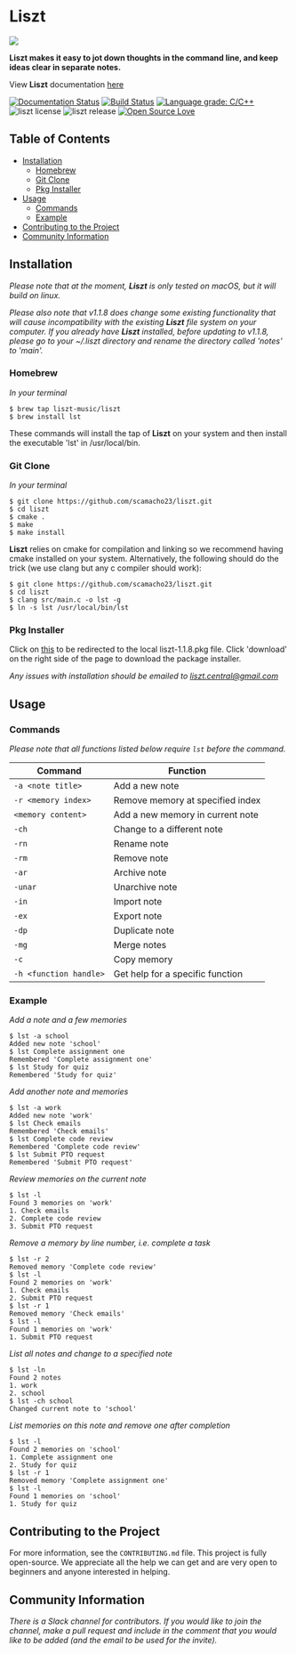 # Liszt 

![](liszt.png)

**Liszt makes it easy to jot down thoughts in the command line, and
keep ideas clear in separate notes.**

View **Liszt** documentation [here](https://liszt.readthedocs.io "Liszt")

[![Documentation Status](https://readthedocs.org/projects/liszt/badge/?version=latest)](https://liszt.readthedocs.io/en/latest/?badge=latest)
[![Build Status](https://travis-ci.com/scamacho23/liszt.svg?branch=master)](https://travis-ci.com/scamacho23/liszt)
[![Language grade: C/C++](https://img.shields.io/lgtm/grade/cpp/g/scamacho23/homebrew-liszt.svg?logo=lgtm&logoWidth=18)](https://lgtm.com/projects/g/scamacho23/homebrew-liszt/context:cpp)
![liszt license](https://img.shields.io/badge/license-GPL%20v3-success)
![liszt release](https://img.shields.io/badge/release-v1.1.8-informational)
[![Open Source Love](https://badges.frapsoft.com/os/v1/open-source.svg?v=103)](https://github.com/ellerbrock/open-source-badges/)

## Table of Contents
  - [Installation](#installation)
    - [Homebrew](#homebrew)
    - [Git Clone](#git-clone)
    - [Pkg Installer](#pkg-installer)
  - [Usage](#usage)
    - [Commands](#commands)
    - [Example](#example)
  - [Contributing to the Project](#contributing-to-the-project)
  - [Community Information](#community-information)
  

## Installation

*Please note that at the moment, **Liszt** is only tested on macOS, but it will build on linux.*

*Please also note that v1.1.8 does change some existing functionality that will cause incompatibility with
the existing **Liszt** file system on your computer. If you already have **Liszt** installed, before
updating to v1.1.8, please go to your ~/.liszt directory and rename the directory called 'notes' to
'main'.*

### Homebrew

*In your terminal*
```
$ brew tap liszt-music/liszt
$ brew install lst
```
These commands will install the tap of **Liszt** on your system and then install the executable
'lst' in /usr/local/bin. 

### Git Clone

*In your terminal*

```
$ git clone https://github.com/scamacho23/liszt.git
$ cd liszt 
$ cmake .
$ make
$ make install
```

**Liszt** relies on cmake for compilation and linking so we recommend having cmake installed on your
system. Alternatively, the following should do the trick (we use clang but any c compiler should work):

```
$ git clone https://github.com/scamacho23/liszt.git
$ cd liszt 
$ clang src/main.c -o lst -g
$ ln -s lst /usr/local/bin/lst
```

### Pkg Installer
Click on [this](liszt-1.1.8.pkg) to be redirected to the local liszt-1.1.8.pkg
file. Click 'download' on the right side of the page to download the package
installer.

*Any issues with installation should be emailed to liszt.central@gmail.com*

## Usage

### Commands
*Please note that all functions listed below require `lst` before the command.*

| Command | Function |
|---------|----------|
| `-a <note title>` | Add a new note | 
| `-r <memory index>` | Remove memory at specified index |
| `<memory content>` | Add a new memory in current note |
| `-ch` | Change to a different note |
| `-rn` | Rename note |
| `-rm` | Remove note |
| `-ar` | Archive note |
| `-unar` | Unarchive note |
| `-in` | Import note |
| `-ex` | Export note |
| `-dp` | Duplicate note |
| `-mg` | Merge notes |
| `-c` | Copy memory |
| `-h <function handle>` | Get help for a specific function |

### Example

*Add a note and a few memories*

```
$ lst -a school
Added new note 'school'
$ lst Complete assignment one
Remembered 'Complete assignment one'
$ lst Study for quiz
Remembered 'Study for quiz'
```

*Add another note and memories*

```
$ lst -a work
Added new note 'work'
$ lst Check emails
Remembered 'Check emails'
$ lst Complete code review
Remembered 'Complete code review'
$ lst Submit PTO request
Remembered 'Submit PTO request'
```

*Review memories on the current note*

```
$ lst -l
Found 3 memories on 'work'
1. Check emails
2. Complete code review
3. Submit PTO request
```

*Remove a memory by line number, i.e. complete a task*

```
$ lst -r 2
Removed memory 'Complete code review'
$ lst -l
Found 2 memories on 'work'
1. Check emails
2. Submit PTO request
$ lst -r 1
Removed memory 'Check emails'
$ lst -l
Found 1 memories on 'work'
1. Submit PTO request
```

*List all notes and change to a specified note*

```
$ lst -ln
Found 2 notes
1. work
2. school
$ lst -ch school
Changed current note to 'school'
```

*List memories on this note and remove one after completion*

```
$ lst -l
Found 2 memories on 'school'
1. Complete assignment one
2. Study for quiz
$ lst -r 1
Removed memory 'Complete assignment one'
$ lst -l
Found 1 memories on 'school'
1. Study for quiz
```

## Contributing to the Project
For more information, see the `CONTRIBUTING.md` file.
This project is fully open-source. We appreciate all the help
we can get and are very open to beginners and anyone interested
in helping.

## Community Information
*There is a Slack channel for contributors. If you would like to join
the channel, make a pull request and include in the comment that you
would like to be added (and the email to be used for the invite).*
